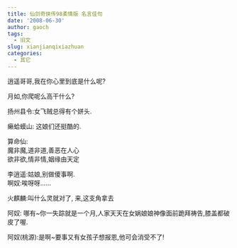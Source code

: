 ```yaml
---
title: 仙剑奇侠传98柔情版 名言佳句
date: '2008-06-30'
author: gaoch
tags:
  - 旧文
slug: xianjianqixiazhuan
categories:
  - 其它
---
```


逍遥哥哥,我在你心里到底是什么呢?  
  
月如,你爬呢么高干什么?  
  
扬州县令:女飞贼总得有个姘头.  
  
癞蛤蟆山: 这娘们还挺酷的.  
  
算命仙:  
魔非魔,道非道,善恶在人心  
欲非欲,情非情,姻缘由天定  
  
李逍遥:姑娘,别做傻事啊.  
啊奴:唉呀呀......  
  
火麒麟:叫什么灵就对了, 来,这支角拿去  
  
阿奴:
哪有~你一失踪就是一个月,人家天天在女娲娘娘神像面前跪拜祷告,膝盖都破皮了喔.  
  
阿奴(桃源):是啊~要事又有女孩子想报恩,他可会消受不了!
